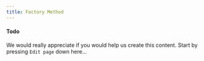 ```yaml
---
title: Factory Method
---
```


#### Todo

We would really appreciate if you would help us create this content. Start by pressing `Edit page` down here...

